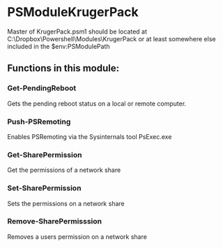 ﻿# PSModuleKrugerPack
Master of KrugerPack.psm1 should be located at C:\Dropbox\Powershell\Modules\KrugerPack or at least somewhere else included in the $env:PSModulePath

## Functions in this module:

### Get-PendingReboot
Gets the pending reboot status on a local or remote computer.

### Push-PSRemoting
Enables PSRemoting via the Sysinternals tool PsExec.exe

### Get-SharePermission
Get the permissions of a network share

### Set-SharePermission
Sets the permissions on a network share

### Remove-SharePermisssion
Removes a users permission on a network share
